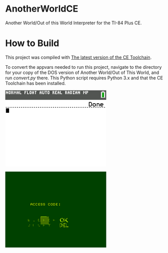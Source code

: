 # AnotherWorldCE

Another World/Out of this World Interpreter for the TI-84 Plus CE. 

# How to Build

This project was compiled with [The latest version of the CE Toolchain](https://github.com/CE-Programming/toolchain/releases).

To convert the appvars needed to run this project, navigate to the directory for your copy of the DOS version of Another World/Out of This World, and run *convert.py* there. This Python script requires Python 3.x and that the CE Toolchain has been installed.

![Intro cinematic](https://raw.githubusercontent.com/Zaalan3/AnotherWorldCE/main/intro.png)

![Level 2](https://raw.githubusercontent.com/Zaalan3/AnotherWorldCE/main/level.png)
